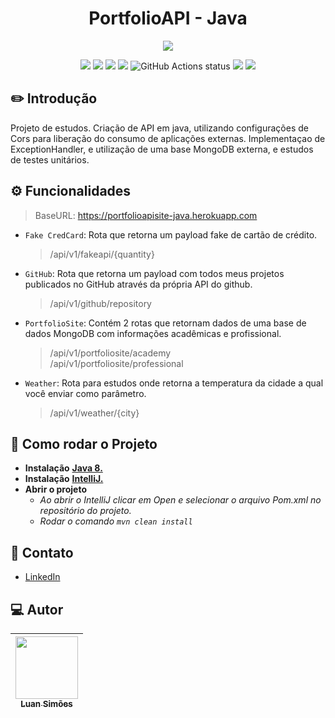 <h1 align="center"> PortfolioAPI - Java</h1>

<p align="center">
<img src="http://img.shields.io/static/v1?label=STATUS&message=EM%20PRODUCAO&color=orange&style=for-the-badge"/>
</p>

<p align="center">
  <a><img src="https://img.shields.io/badge/maven-1.8-red"/></a>
  <a><img src="https://img.shields.io/badge/deploy-heroku-purple"/> </a>
  <a><img src="https://img.shields.io/badge/api-java 8-blue"/></a>
  <a><img src="https://img.shields.io/badge/test%20with-JUnit-green)"/></a>
  <a><img src="https://github.com/facebook/docusaurus/actions/workflows/tests.yml/badge.svg" alt="GitHub Actions status"></a>
  <a><img src="https://img.shields.io/badge/database-mongoDB-green)"/></a>
  <a><img src="https://img.shields.io/github/stars/lsimoes1?style=social"/></a>
</p>


## :pencil2:	Introdução
Projeto de estudos. Criação de API em java, utilizando configurações
de Cors para liberação do consumo de aplicações externas.
Implementaçao de ExceptionHandler, e utilização de uma base MongoDB
externa, e estudos de testes unitários.

## :gear:	Funcionalidades
> BaseURL: https://portfolioapisite-java.herokuapp.com
- `Fake CredCard`: Rota que retorna um payload fake de cartão de crédito. <br>
  > /api/v1/fakeapi/{quantity}
- `GitHub`: Rota que retorna um payload com todos meus projetos publicados no GitHub através da própria API do github. <br>
  > /api/v1/github/repository
- `PortfolioSite`: Contém 2 rotas que retornam dados de uma base de dados MongoDB com informações acadêmicas e profissional.<br>
  > /api/v1/portfoliosite/academy <br>
  > /api/v1/portfoliosite/professional
- `Weather`: Rota para estudos onde retorna a temperatura da cidade a qual você enviar como parâmetro. <br>
  > /api/v1/weather/{city}

## :hammer: Como rodar o Projeto

- **Instalação** <a href="https://www.oracle.com/br/java/technologies/javase/javase8-archive-downloads.html"> **Java 8.**</a>
- **Instalação** <a href="https://www.jetbrains.com/pt-br/idea/download/#section=windows"> **IntelliJ.**</a>
- **Abrir o projeto**
  - *Ao abrir o IntelliJ clicar em Open e selecionar o arquivo Pom.xml no repositório do projeto.* <br>
  - *Rodar o comando `mvn clean install`*

## :incoming_envelope:	Contato

- [LinkedIn](https://www.linkedin.com/in/devlsimoes/)

## :computer:	Autor

| [<img src="https://media-exp2.licdn.com/dms/image/C4E03AQErClUDJyNZ7Q/profile-displayphoto-shrink_800_800/0/1590611098555?e=1660780800&v=beta&t=02meKcm08bibnRNZc3AyhBu23fxXpeutI3eQQ82Hx0I" width=100><br><sub>Luan Simões</sub>](https://github.com/lsimoes1) 
| :---: | 

